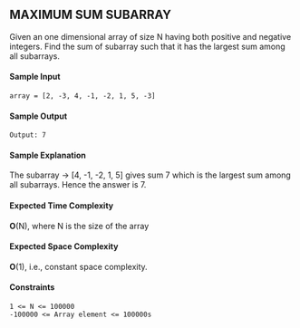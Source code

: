 ## **MAXIMUM SUM SUBARRAY**
Given an one dimensional array of size N having both positive and negative integers. Find the sum of subarray such that it has the largest sum among all subarrays.

#### **Sample Input**
	array = [2, -3, 4, -1, -2, 1, 5, -3]

#### **Sample Output**
	Output: 7

#### **Sample Explanation**
The subarray → [4, -1, -2, 1, 5] gives sum 7 which is the largest sum among all subarrays. Hence the answer is 7.

#### **Expected Time Complexity**
__O__(N), where N is the size of the array

#### **Expected Space Complexity**
__O__(1), i.e., constant space complexity.

#### **Constraints**
	1 <= N <= 100000
	-100000 <= Array element <= 100000s